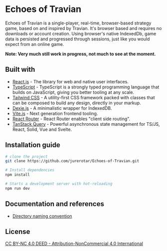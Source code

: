 # Echoes of Travian

Echoes of Travian is a single-player, real-time, browser-based strategy game, based on and inspired by Travian. It's browser based and requires no downloads or account creation.
Using browser's native IndexedDb, game data is persisted and progressed through sessions, just like you would expect from an online game.

**Note: Very much still work in progress, not much to see at the moment.**

## Built with

- [React.js](https://react.dev) - The library for web and native user interfaces.
- [TypeScript](https://www.typescriptlang.org) - TypeScript is a strongly typed programming language that builds on JavaScript, giving you better tooling at any scale.
- [Tailwind CSS](https://tailwindcss.com) - A utility-first CSS framework packed with classes that can be composed to build any design, directly in your markup.
- [Dexie.js](https://dexie.org) - A minimalistic wrapper for IndexedDB.
- [Vite.js](https://vitejs.dev) - Next generation frontend tooling.
- [React Router](https://reactrouter.com) - React Router enables "client side routing".
- [TanStack Query](https://tanstack.com/query/latest/) - Powerful asynchronous state management for TS/JS, React, Solid, Vue and Svelte.

## Installation guide

```sh
# clone the project
git clone https://github.com/jurerotar/Echoes-of-Travian.git

# Install dependencies
npm install

# Starts a development server with hot-reloading
npm run dev
```

## Documentation and references

- [Directory naming convention](/docs/DIRECTORY_NAMING_CONVENTION.md)

## License

[CC BY-NC 4.0 DEED - Attribution-NonCommercial 4.0 International](https://creativecommons.org/licenses/by-nc/4.0/)
